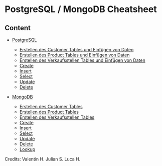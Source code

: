 # PostgreSQL / MongoDB Cheatsheet


## Content

- [PostgreSQL](#postgresql)
  - [Erstellen des Customer Tables und Einfügen von Daten](#customer-table1)
  - [Erstellen des Product Tables und Einfügen von Daten](#product-table1)
  - [Erstellen des Verkaufsstellen Tables und Einfügen von Daten](#verkaufsstellen1)
  - [Create](#create)
  - [Insert](#insert)
  - [Select](#select)
  - [Update](#update)
  - [Delete](#delete)
  
- [MongoDB](#mongodb)
  - [Erstellen des Customer Tables](#customer-table2)
  - [Erstellen des Product Tables](#product-table2)
  - [Erstellen des Verkaufsstellen Tables](#verkaufsstellen-table2)
  - [Create](#create-2)
  - [Insert](#insert-2)
  - [Select](#select-2)
  - [Update](#update-2)
  - [Delete](#delete-2)
  - [Lookup](#lookup)


Credits:  Valentin H. 
          Julian S.
          Luca H.
